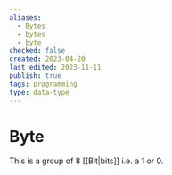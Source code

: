 ```yaml
---
aliases:
  - Bytes
  - bytes
  - byte
checked: false
created: 2023-04-20
last_edited: 2023-11-11
publish: true
tags: programming
type: data-type
---
```

# Byte

This is a group of 8 [[Bit|bits]] i.e. a 1 or 0.
